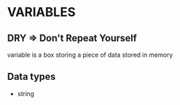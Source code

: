 # VARIABLES

## DRY => Don't Repeat Yourself

variable is a box storing a piece of data stored in memory

## Data types

- string
